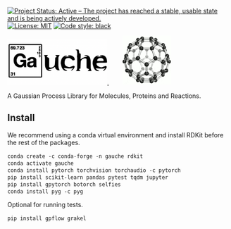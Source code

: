 [![Project Status: Active – The project has reached a stable, usable state and is being actively developed.](https://www.repostatus.org/badges/latest/active.svg)](https://www.repostatus.org/#active) 
[![License: MIT](https://img.shields.io/badge/License-MIT-yellow.svg)](https://opensource.org/licenses/MIT)
<a href="https://github.com/psf/black"><img alt="Code style: black" src="https://img.shields.io/badge/code%20style-black-000000.svg"></a>


<p align="left">
  <a href="https://github.com/leojklarner/gauche">
    <img src="imgs/gauche_logo.png" width="45%" />
    <img src="imgs/gauche.gif" width="22%" hspace="30"/>
  </a>
</p>

A Gaussian Process Library for Molecules, Proteins and Reactions. 



## Install

We recommend using a conda virtual environment and install RDKit before the rest of the packages.

```
conda create -c conda-forge -n gauche rdkit
conda activate gauche
conda install pytorch torchvision torchaudio -c pytorch
pip install scikit-learn pandas pytest tqdm jupyter
pip install gpytorch botorch selfies
conda install pyg -c pyg
```

Optional for running tests.

```
pip install gpflow grakel
```

